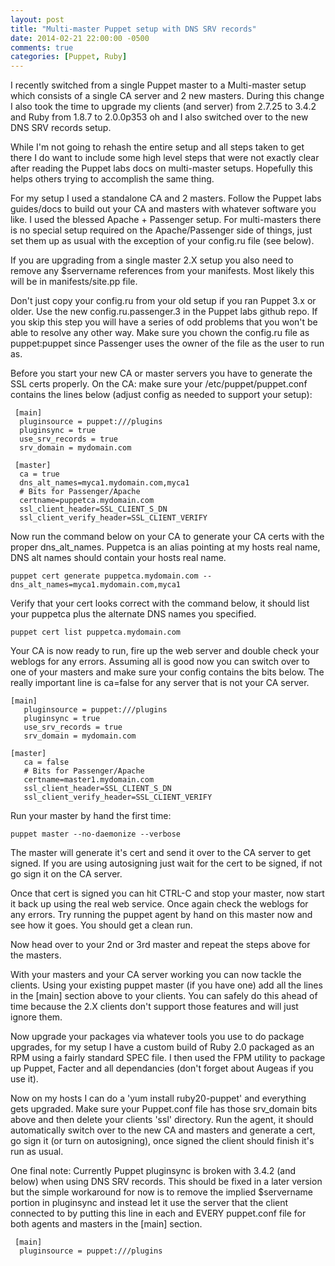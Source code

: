 ```yaml
---
layout: post
title: "Multi-master Puppet setup with DNS SRV records"
date: 2014-02-21 22:00:00 -0500
comments: true
categories: [Puppet, Ruby]
---
```

I recently switched from a single Puppet master to a Multi-master setup which consists of a single CA server and 2 new masters.
During this change I also took the time to upgrade my clients (and server) from 2.7.25 to 3.4.2 and Ruby from 1.8.7 to 2.0.0p353 oh and I also switched over to the new DNS SRV records setup.

While I'm not going to rehash the entire setup and all steps taken to get there I do want to include some high level steps that were not exactly clear after reading the Puppet labs docs on multi-master setups. Hopefully this helps others trying to accomplish the same thing.

For my setup I used a standalone CA and 2 masters.  Follow the Puppet labs guides/docs to build out your CA and masters with whatever software you like. I used the blessed Apache + Passenger setup. For multi-masters there is no special setup required on the Apache/Passenger side of things, just set them up as usual with the exception of your config.ru file (see below).

If you are upgrading from a single master 2.X setup you also need to remove any $servername references from your manifests. Most likely this will be in manifests/site.pp file.

Don't just copy your config.ru from your old setup if you ran Puppet 3.x or older.
Use the new config.ru.passenger.3 in the Puppet labs github repo. If you skip this step you will have a series of odd problems that you won't be able to resolve any other way. Make sure you chown the config.ru file as puppet:puppet since Passenger uses the owner of the file as the user to run as.

Before you start your new CA or master servers you have to generate the SSL certs properly.
On the CA: make sure your /etc/puppet/puppet.conf contains the lines below (adjust config as needed to support your setup):

     [main]
      pluginsource = puppet:///plugins
      pluginsync = true
      use_srv_records = true
      srv_domain = mydomain.com

     [master]
      ca = true
      dns_alt_names=myca1.mydomain.com,myca1
      # Bits for Passenger/Apache
      certname=puppetca.mydomain.com
      ssl_client_header=SSL_CLIENT_S_DN
      ssl_client_verify_header=SSL_CLIENT_VERIFY

Now run the command below on your CA to generate your CA certs with the proper dns_alt_names.
Puppetca is an alias pointing at my hosts real name, DNS alt names should contain your hosts real name.

    puppet cert generate puppetca.mydomain.com --dns_alt_names=myca1.mydomain.com,myca1

Verify that your cert looks correct with the command below, it should list your puppetca plus the alternate DNS names you specified.

    puppet cert list puppetca.mydomain.com

Your CA is now ready to run, fire up the web server and double check your weblogs for any errors. Assuming all is good now you can switch over to one of your masters and make sure your config contains the bits below. The really important line is ca=false for any server that is not your CA server.

    [main]
       pluginsource = puppet:///plugins
       pluginsync = true
       use_srv_records = true
       srv_domain = mydomain.com

    [master]
       ca = false
       # Bits for Passenger/Apache
       certname=master1.mydomain.com
       ssl_client_header=SSL_CLIENT_S_DN
       ssl_client_verify_header=SSL_CLIENT_VERIFY

Run your master by hand the first time:

    puppet master --no-daemonize --verbose

The master will generate it's cert and send it over to the CA server to get signed. If you are using autosigning just wait for the cert to be signed, if not go sign it on the CA server.

Once that cert is signed you can hit CTRL-C and stop your master, now start it back up using the real web service. Once again check the weblogs for any errors. Try running the puppet agent by hand on this master now and see how it goes. You should get a clean run.

Now head over to your 2nd or 3rd master and repeat the steps above for the masters.

With your masters and your CA server working you can now tackle the clients.
Using your existing puppet master (if you have one) add all the lines in the [main] section above to your clients. You can safely do this ahead of time because the 2.X clients don't support those features and will just ignore them.

Now upgrade your packages via whatever tools you use to do package upgrades, for my setup I have a custom build of Ruby 2.0 packaged as an RPM using a fairly standard SPEC file.
I then used the FPM utility to package up Puppet, Facter and all dependancies (don't forget about Augeas if you use it).

Now on my hosts I can do a 'yum install ruby20-puppet' and everything gets upgraded.
Make sure your Puppet.conf file has those srv_domain bits above and then delete your clients 'ssl' directory.
Run the agent, it should automatically switch over to the new CA and masters and generate a cert, go sign it (or turn on autosigning), once signed the client should finish it's run as usual.


One final note: Currently Puppet pluginsync is broken with 3.4.2 (and below) when using DNS SRV records. This should be fixed in a later version but the simple workaround for now is to remove the implied $servername portion in pluginsync and instead let it use the server that the client connected to by putting this line in each and EVERY puppet.conf file for both agents and masters in the [main] section.

     [main]
      pluginsource = puppet:///plugins





